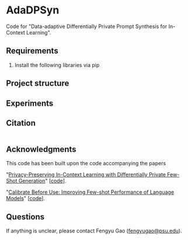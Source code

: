 # AdaDPSyn
Code for "Data-adaptive Differentially Private Prompt Synthesis for In-Context Learning".
## Requirements

1. Install the following libraries via pip

## Project structure

## Experiments

## Citation
```
```

## Acknowledgments

This code has been built upon the code accompanying the papers

"[Privacy-Preserving In-Context Learning with Differentially Private Few-Shot Generation](https://arxiv.org/abs/2309.11765)" [[code](https://github.com/microsoft/dp-few-shot-generation)].

"[Calibrate Before Use: Improving Few-shot Performance of Language Models](https://arxiv.org/abs/2102.09690)" [[code]([https://github.com/microsoft/dp-few-shot-generation](https://github.com/tonyzhaozh/few-shot-learning))].

## Questions
If anything is unclear, please contact Fengyu Gao (fengyugao@psu.edu).
